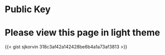 # Public Key

# Please view this page in light theme

{{< gist sjkorvin 318c3af42a142428be6b4a1a73af3813 >}}


